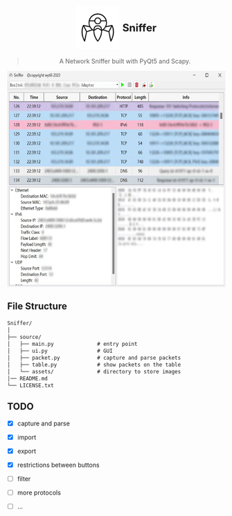 <h1 align="center">
  <img src="source/assets/logo.svg" width="100" height="100" style="vertical-align: middle;" />
  <span style="font-size: 24px; vertical-align: middle;">Sniffer</span>
</h1>

> <p align="center">
>  A Network Sniffer built with PyQt5 and Scapy.
> </p>

<p align="center">
	<img src="source/assets/screenshot.jpg" width=650 height=500>
</p>



## File Structure

```
Sniffer/
│
├── source/
│   ├── main.py              # entry point
│   ├── ui.py                # GUI
│   ├── packet.py            # capture and parse packets
│   ├── table.py             # show packets on the table 
│   └── assets/           	 # directory to store images
│── README.md
└── LICENSE.txt              

```



## TODO

- [x] capture and parse
- [x] import
- [x] export
- [x] restrictions between buttons
- [ ] filter
- [ ] more protocols
- [ ] ...

